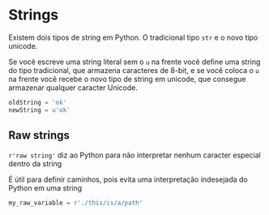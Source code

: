 # Strings

Existem dois tipos de string em Python. O tradicional tipo `str` e o novo tipo unicode.

Se você escreve uma string literal sem o `u` na frente você define uma string do tipo tradicional, que armazena caracteres de 8-bit, e se você coloca o `u` na frente você recebe o novo tipo de string em unicode, que consegue armazenar qualquer caracter Unicode.

```python
oldString = 'ok'
newString = u'ok'
```

## Raw strings

`r'raw string'` diz ao Python para não interpretar nenhum caracter especial dentro da string

É útil para definir caminhos, pois evita uma interpretação indesejada do Python em uma string 

```python
my_raw_variable = r'./this/is/a/path'
```
